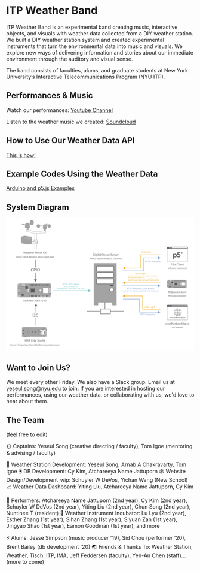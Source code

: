 # ITP Weather Band

ITP Weather Band is an experimental band creating music, interactive objects, and visuals with weather data collected from a DIY weather station. We built a DIY weather station system and created experimental instruments that turn the environmental data into music and visuals. We explore new ways of delivering information and stories about our immediate environment through the auditory and visual sense. 

The band consists of faculties, alums, and graduate students at New York University’s Interactive Telecommunications Program (NYU ITP). 

## Performances & Music

Watch our performances:
[Youtube Channel](https://www.youtube.com/channel/UCe3Dx3kf--1eICcKGkuHcYw/videos)

Listen to the weather music we created:
[Soundcloud](https://soundcloud.com/itp-weather-band)

## How to Use Our Weather Data API

[This is how!](https://github.com/ITPNYU/Weather-Band/tree/main/database-api)

## Example Codes Using the Weather Data

[Arduino and p5.js Examples](https://github.com/ITPNYU/Weather-Band/tree/main/get_weather_data)

## System Diagram

![system diagaram connecting arduino to server which connects to webclient and arduino client](https://github.com/ITPNYU/Weather-Band/blob/main/database-api/system_diagram.png)

## Want to Join Us?

We meet every other Friday. We also have a Slack group. Email us at yeseul.song@nyu.edu to join. If you are interested in hosting our performances, using our weather data, or collaborating with us, we'd love to hear about them.

## The Team 
(feel free to edit)

🌞 Captains: Yeseul Song (creative directing / faculty), Tom Igoe (mentoring & advising / faculty)

📡 Weather Station Development: Yeseul Song, Arnab A Chakravarty, Tom Igoe
🖲 DB Development: Cy Kim, Atchareeya Name Jattuporn
🕸 Website Design/Development_wip: Schuyler W DeVos, Yichan Wang (New School)
📈 Weather Data Dashboard: Yiting Liu, Atchareeya Name Jattuporn, Cy Kim

🥁 Performers: Atchareeya Name Jattuporn (2nd year), Cy Kim (2nd year), Schuyler W DeVos (2nd year), Yiting Liu (2nd year), Chun Song (2nd year), Nuntinee T (resident)
🐣 Weather Instrument Incubator: Lu Lyu (2nd year), Esther Zhang (1st year), Sihan Zhang (1st year), Siyuan Zan (1st year), Jingyao Shao (1st year), Eamon Goodman (1st year), and more

⚡️ Alums: Jesse Simpson (music producer '19), Sid Chou (performer '20), Brent Bailey (db development '20)
🌏 Friends & Thanks To: Weather Station, Weather, Tisch, ITP, IMA, Jeff Feddersen (faculty), Yen-An Chen (staff)... (more to come)
